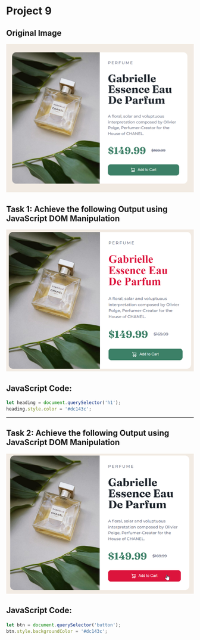 # Project 9

## Original Image

![Original Output Image](./ass9.1-before.png)

## Task 1: Achieve the following Output using JavaScript DOM Manipulation

![Task 1 Image](./ass9.1-after.png)

## JavaScript Code:

```js
let heading = document.querySelector('h1');
heading.style.color = '#dc143c';
```

---

## Task 2: Achieve the following Output using JavaScript DOM Manipulation

![Task 2 Image](./ass9.2-after.png)

## JavaScript Code:

```js
let btn = document.querySelector('button');
btn.style.backgroundColor = '#dc143c';
```
